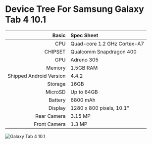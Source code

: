 Device Tree For Samsung Galaxy Tab 4 10.1
===================================== 

| Basic   | Spec Sheet                  |
| -------:|:--------------------------- |
| CPU     | Quad-core 1.2 GHz Cortex-A7 | 
| CHIPSET | Qualcomm Snapdragon 400 |
| GPU     | Adreno 305 |
| Memory  | 1.5GB RAM |
| Shipped Android Version | 4.4.2 |
| Storage | 16GB |
| MicroSD | Up to 64GB |
| Battery | 6800 mAh |
| Display | 1280 x 800 pixels, 10.1" |
| Rear Camera  | 3.15 MP |
| Front Camera  | 1.3 MP |


![Galaxy Tab 4 10.1](https://fdn2.gsmarena.com/vv/pics/samsung/samsung-galaxy-tab-4-101-1.jpg "Galaxy Tab 4 10.1")
